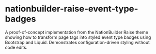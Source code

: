 # nationbuilder-raise-event-type-badges
A proof-of-concept implementation from the NationBuilder Raise theme showing how to transform page tags into styled event type badges using Bootstrap and Liquid. Demonstrates configuration-driven styling without code edits.
